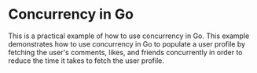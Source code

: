 # Concurrency in Go

This is a practical example of how to use concurrency in Go. This example demonstrates how to use concurrency in Go to populate a user profile by fetching the user's comments, likes, and friends concurrently in order to reduce the time it takes to fetch the user profile.

